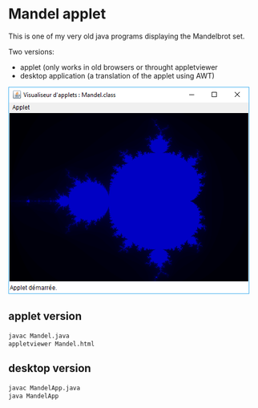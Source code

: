 # Mandel applet

This is one of my very old java programs displaying the Mandelbrot set.

Two versions:
  * applet (only works in old browsers or throught appletviewer
  * desktop application (a translation of the applet using AWT)

![screenshot](Mandel.png)

## applet version
```
javac Mandel.java
appletviewer Mandel.html
```
## desktop version
```
javac MandelApp.java
java MandelApp
```
